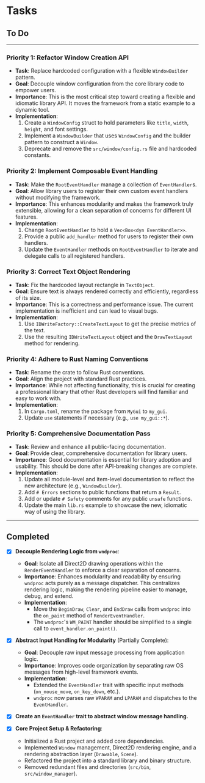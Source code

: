 # Tasks

## To Do

---

### Priority 1: Refactor Window Creation API
- **Task**: Replace hardcoded configuration with a flexible `WindowBuilder` pattern.
- **Goal**: Decouple window configuration from the core library code to empower users.
- **Importance**: This is the most critical step toward creating a flexible and idiomatic library API. It moves the framework from a static example to a dynamic tool.
- **Implementation**:
  1.  Create a `WindowConfig` struct to hold parameters like `title`, `width`, `height`, and font settings.
  2.  Implement a `WindowBuilder` that uses `WindowConfig` and the builder pattern to construct a `Window`.
  3.  Deprecate and remove the `src/window/config.rs` file and hardcoded constants.

### Priority 2: Implement Composable Event Handling
- **Task**: Make the `RootEventHandler` manage a collection of `EventHandler`s.
- **Goal**: Allow library users to register their own custom event handlers without modifying the framework.
- **Importance**: This enhances modularity and makes the framework truly extensible, allowing for a clean separation of concerns for different UI features.
- **Implementation**:
  1.  Change `RootEventHandler` to hold a `Vec<Box<dyn EventHandler>>`.
  2.  Provide a public `add_handler` method for users to register their own handlers.
  3.  Update the `EventHandler` methods on `RootEventHandler` to iterate and delegate calls to all registered handlers.

### Priority 3: Correct Text Object Rendering
- **Task**: Fix the hardcoded layout rectangle in `TextObject`.
- **Goal**: Ensure text is always rendered correctly and efficiently, regardless of its size.
- **Importance**: This is a correctness and performance issue. The current implementation is inefficient and can lead to visual bugs.
- **Implementation**:
  1.  Use `IDWriteFactory::CreateTextLayout` to get the precise metrics of the text.
  2.  Use the resulting `IDWriteTextLayout` object and the `DrawTextLayout` method for rendering.

### Priority 4: Adhere to Rust Naming Conventions
- **Task**: Rename the crate to follow Rust conventions.
- **Goal**: Align the project with standard Rust practices.
- **Importance**: While not affecting functionality, this is crucial for creating a professional library that other Rust developers will find familiar and easy to work with.
- **Implementation**:
  1.  In `Cargo.toml`, rename the package from `MyGui` to `my_gui`.
  2.  Update `use` statements if necessary (e.g., `use my_gui::*`).

### Priority 5: Comprehensive Documentation Pass
- **Task**: Review and enhance all public-facing documentation.
- **Goal**: Provide clear, comprehensive documentation for library users.
- **Importance**: Good documentation is essential for library adoption and usability. This should be done after API-breaking changes are complete.
- **Implementation**:
  1.  Update all module-level and item-level documentation to reflect the new architecture (e.g., `WindowBuilder`).
  2.  Add `# Errors` sections to public functions that return a `Result`.
  3.  Add or update `# Safety` comments for any public `unsafe` functions.
  4.  Update the main `lib.rs` example to showcase the new, idiomatic way of using the library.

---

## Completed

- [x] **Decouple Rendering Logic from `wndproc`**:
  - **Goal**: Isolate all Direct2D drawing operations within the `RenderEventHandler` to enforce a clear separation of concerns.
  - **Importance**: Enhances modularity and readability by ensuring `wndproc` acts purely as a message dispatcher. This centralizes rendering logic, making the rendering pipeline easier to manage, debug, and extend.
  - **Implementation**:
    - Move the `BeginDraw`, `Clear`, and `EndDraw` calls from `wndproc` into the `on_paint` method of `RenderEventHandler`.
    - The `wndproc`'s `WM_PAINT` handler should be simplified to a single call to `event_handler.on_paint()`.

- [x] **Abstract Input Handling for Modularity** (Partially Complete):
  - **Goal**: Decouple raw input message processing from application logic.
  - **Importance**: Improves code organization by separating raw OS messages from high-level framework events.
  - **Implementation**:
    - Extended the `EventHandler` trait with specific input methods (`on_mouse_move`, `on_key_down`, etc.).
    - `wndproc` now parses raw `WPARAM` and `LPARAM` and dispatches to the `EventHandler`.

- [x] **Create an `EventHandler` trait to abstract window message handling.**

- [x] **Core Project Setup & Refactoring**:
  - Initialized a Rust project and added core dependencies.
  - Implemented `Window` management, Direct2D rendering engine, and a rendering abstraction layer (`Drawable`, `Scene`).
  - Refactored the project into a standard library and binary structure.
  - Removed redundant files and directories (`src/bin`, `src/window_manager`).
